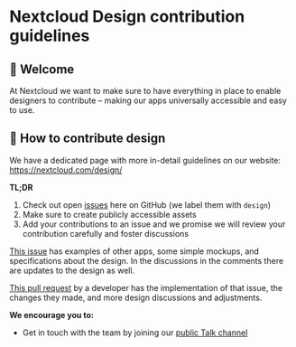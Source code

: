 <!--
 - SPDX-FileCopyrightText: 2022 Nextcloud GmbH and Nextcloud contributors
 - SPDX-License-Identifier: AGPL-3.0-or-later
-->
# Nextcloud Design contribution guidelines

## 👋 Welcome

At Nextcloud we want to make sure to have everything in place to enable designers to contribute – making our apps universally accessible and easy to use.

## 🚢 How to contribute design

We have a dedicated page with more in-detail guidelines on our website: 
https://nextcloud.com/design/

**TL;DR**

1. Check out open [issues](https://github.com/nextcloud/server/issues) here on GitHub (we label them with `design`)
2. Make sure to create publicly accessible assets 
3. Add your contributions to an issue and we promise we will review your contribution carefully and foster discussions

[This issue](https://github.com/nextcloud/desktop/issues/877) has examples of other apps, some simple mockups, and specifications about the design. In the discussions in the comments there are updates to the design as well.

[This pull request](https://github.com/nextcloud/desktop/pull/1565) by a developer has the implementation of that issue, the changes they made, and more design discussions and adjustments.

**We encourage you to:**

- Get in touch with the team by joining our [public Talk channel](https://cloud.nextcloud.com/call/gqff69i8)
